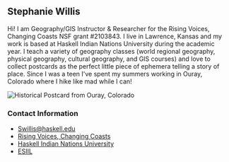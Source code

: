 ## Stephanie Willis
Hi! I am Geography/GIS Instructor & Researcher for the Rising Voices, Changing Coasts NSF grant #2103843.  I live in Lawrence, Kansas and my work is based at Haskell Indian Nations University during the academic year.  I teach a variety of geography classes (world regional geography, physical geography, cultural geography, and GIS courses) and love to collect postcards as the perfect little piece of ephemera telling a story of place.  Since I was a teen I've spent my summers working in Ouray, Colorado where I hike like mad while I can!

![Historical Postcard from Ouray, Colorado](https://www.panteek.com/Detroit/images/dps53149-333.jpg "Historical Postcard from Ouray, Colorado")

### Contact Information
* Swillis@haskell.edu
* [Rising Voices, Changing Coasts](https://rvcchub.org)
* [Haskell Indian Nations University](https://haskell.edu)
* [ESIIL](https://esiil.org)
